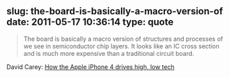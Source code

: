 slug: the-board-is-basically-a-macro-version-of
date: 2011-05-17 10:36:14
type: quote
---

> The board is basically a macro version of structures and processes of we see in semiconductor chip layers. It looks like an IC cross section and is much more expensive than a traditional circuit board.

David Carey: [How the Apple iPhone 4 drives high, low tech](http://www.eetimes.com/electronics-news/4215353/Apple-iPhone-drives-high-low-tech)
